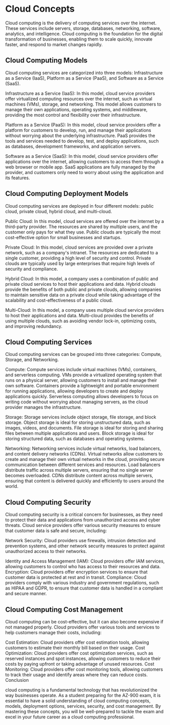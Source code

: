 # Cloud Concepts

Cloud computing is the delivery of computing services over the internet. These services include servers, storage, databases, networking, software, analytics, and intelligence. Cloud computing is the foundation for the digital transformation of businesses, enabling them to scale quickly, innovate faster, and respond to market changes rapidly.

## Cloud Computing Models

Cloud computing services are categorized into three models: Infrastructure as a Service (IaaS), Platform as a Service (PaaS), and Software as a Service (SaaS).

Infrastructure as a Service (IaaS): In this model, cloud service providers offer virtualized computing resources over the internet, such as virtual machines (VMs), storage, and networking. This model allows customers to manage their own applications, operating systems, and middleware, providing the most control and flexibility over their infrastructure.

Platform as a Service (PaaS): In this model, cloud service providers offer a platform for customers to develop, run, and manage their applications without worrying about the underlying infrastructure. PaaS provides the tools and services needed to develop, test, and deploy applications, such as databases, development frameworks, and application servers.

Software as a Service (SaaS): In this model, cloud service providers offer applications over the internet, allowing customers to access them through a web browser or mobile app. SaaS applications are fully managed by the provider, and customers only need to worry about using the application and its features.

## Cloud Computing Deployment Models

Cloud computing services are deployed in four different models: public cloud, private cloud, hybrid cloud, and multi-cloud.

Public Cloud: In this model, cloud services are offered over the internet by a third-party provider. The resources are shared by multiple users, and the customer only pays for what they use. Public clouds are typically the most cost-effective option for small businesses and startups.

Private Cloud: In this model, cloud services are provided over a private network, such as a company's intranet. The resources are dedicated to a single customer, providing a high level of security and control. Private clouds are typically used by large enterprises that require high levels of security and compliance.

Hybrid Cloud: In this model, a company uses a combination of public and private cloud services to host their applications and data. Hybrid clouds provide the benefits of both public and private clouds, allowing companies to maintain sensitive data on a private cloud while taking advantage of the scalability and cost-effectiveness of a public cloud.

Multi-Cloud: In this model, a company uses multiple cloud service providers to host their applications and data. Multi-cloud provides the benefits of using multiple clouds, such as avoiding vendor lock-in, optimizing costs, and improving redundancy.

## Cloud Computing Services

Cloud computing services can be grouped into three categories: Compute, Storage, and Networking.

Compute: Compute services include virtual machines (VMs), containers, and serverless computing. VMs provide a virtualized operating system that runs on a physical server, allowing customers to install and manage their own software. Containers provide a lightweight and portable environment for running applications, allowing developers to create and deploy applications quickly. Serverless computing allows developers to focus on writing code without worrying about managing servers, as the cloud provider manages the infrastructure.

Storage: Storage services include object storage, file storage, and block storage. Object storage is ideal for storing unstructured data, such as images, videos, and documents. File storage is ideal for storing and sharing files between multiple applications and users. Block storage is ideal for storing structured data, such as databases and operating systems.

Networking: Networking services include virtual networks, load balancers, and content delivery networks (CDNs). Virtual networks allow customers to create and manage their own virtual networks in the cloud, providing secure communication between different services and resources. Load balancers distribute traffic across multiple servers, ensuring that no single server becomes overloaded. CDNs distribute content across multiple servers, ensuring that content is delivered quickly and efficiently to users around the world.

## Cloud Computing Security

Cloud computing security is a critical concern for businesses, as they need to protect their data and applications from unauthorized access and cyber threats. Cloud service providers offer various security measures to ensure that customer data is safe and secure, including:

Network Security: Cloud providers use firewalls, intrusion detection and prevention systems, and other network security measures to protect against unauthorized access to their networks.

Identity and Access Management (IAM): Cloud providers offer IAM services, allowing customers to control who has access to their resources and data.
Encryption: Cloud providers offer encryption services to ensure that customer data is protected at rest and in transit.
Compliance: Cloud providers comply with various industry and government regulations, such as HIPAA and GDPR, to ensure that customer data is handled in a compliant and secure manner.

## Cloud Computing Cost Management

Cloud computing can be cost-effective, but it can also become expensive if not managed properly. Cloud providers offer various tools and services to help customers manage their costs, including:

Cost Estimation: Cloud providers offer cost estimation tools, allowing customers to estimate their monthly bill based on their usage.
Cost Optimization: Cloud providers offer cost optimization services, such as reserved instances and spot instances, allowing customers to reduce their costs by paying upfront or taking advantage of unused resources.
Cost Monitoring: Cloud providers offer cost monitoring tools, allowing customers to track their usage and identify areas where they can reduce costs.
Conclusion

cloud computing is a fundamental technology that has revolutionized the way businesses operate. As a student preparing for the AZ-900 exam, it is essential to have a solid understanding of cloud computing concepts, models, deployment options, services, security, and cost management. By mastering these concepts, you will be well-prepared to tackle the exam and excel in your future career as a cloud computing professional.